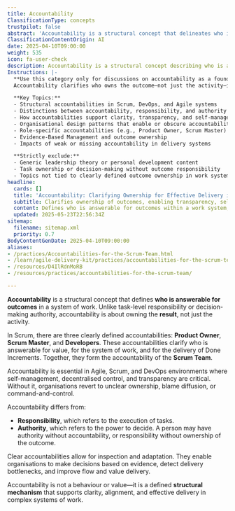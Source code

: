 ```yaml
---
title: Accountability
ClassificationType: concepts
trustpilot: false
abstract: 'Accountability is a structural concept that delineates who is answerable for outcomes within a work system, distinguishing it from task-level responsibility and decision-making authority. In the context of Scrum, accountability is embodied by three roles: the Product Owner, the Scrum Master, and the Developers, each clarifying their responsibility for value, the work system, and the delivery of completed increments. This framework is crucial in Agile, Scrum, and DevOps environments, where self-management, decentralised control, and transparency are vital for success. Without clear accountability, organisations risk falling into patterns of unclear ownership, blame diffusion, and command-and-control management. It is important to note that accountability is distinct from responsibility, which pertains to task execution, and authority, which involves decision-making power; individuals can possess authority without accountability or responsibility without ownership of outcomes. By establishing clear accountabilities, organisations can facilitate inspection and adaptation, enabling data-driven decision-making, identifying delivery bottlenecks, and enhancing overall flow and value delivery. Ultimately, accountability serves as a defined structural mechanism that fosters clarity, alignment, and effective delivery in complex work systems.'
ClassificationContentOrigin: AI
date: 2025-04-10T09:00:00
weight: 535
icon: fa-user-check
description: Accountability is a structural concept describing who is answerable for outcomes in a system of work. It defines ownership for results, not activity.
Instructions: |-
  **Use this category only for discussions on accountability as a foundational mechanism in modern work systems.**  
  Accountability clarifies who owns the outcome—not just the activity—in a system of work. It is a structural construct that shapes behaviour, enables self-management, and anchors value delivery. This tag applies to posts focused on explicit accountabilities (like the Product Owner or Scrum Master), outcome ownership, and how clearly defined accountabilities influence performance, alignment, and adaptation in complex environments.

  **Key Topics:**
  - Structural accountabilities in Scrum, DevOps, and Agile systems
  - Distinctions between accountability, responsibility, and authority
  - How accountabilities support clarity, transparency, and self-management
  - Organisational design patterns that enable or obscure accountability
  - Role-specific accountabilities (e.g., Product Owner, Scrum Master)
  - Evidence-Based Management and outcome ownership
  - Impacts of weak or missing accountability in delivery systems

  **Strictly exclude:**
  - Generic leadership theory or personal development content
  - Task ownership or decision-making without outcome responsibility
  - Topics not tied to clearly defined outcome ownership in work systems
headline:
  cards: []
  title: 'Accountability: Clarifying Ownership for Effective Delivery in Agile, Scrum, and DevOps'
  subtitle: Clarifies ownership of outcomes, enabling transparency, self-management, and effective delivery through defined roles and clear alignment in complex work systems.
  content: Defines who is answerable for outcomes within a work system, clarifying ownership of results, alignment, and transparency. Covers role-based ownership, distinctions from responsibility and authority, structural mechanisms for clarity, and practices that support inspection, adaptation, and flow in complex, self-managing, and continuously improving environments.
  updated: 2025-05-23T22:56:34Z
sitemap:
  filename: sitemap.xml
  priority: 0.7
BodyContentGenDate: 2025-04-10T09:00:00
aliases:
- /practices/Accountabilities-for-the-Scrum-Team.html
- /learn/agile-delivery-kit/practices/accountabilities-for-the-scrum-team
- /resources/D4IlRdnMoRB
- /resources/practices/accountabilities-for-the-scrum-team/

---
```

**Accountability** is a structural concept that defines **who is answerable for outcomes** in a system of work. Unlike task-level responsibility or decision-making authority, accountability is about owning the **result**, not just the activity.

In Scrum, there are three clearly defined accountabilities: **Product Owner**, **Scrum Master**, and **Developers**. These accountabilities clarify who is answerable for value, for the system of work, and for the delivery of Done Increments. Together, they form the accountability of the **Scrum Team**.

Accountability is essential in Agile, Scrum, and DevOps environments where self-management, decentralised control, and transparency are critical. Without it, organisations revert to unclear ownership, blame diffusion, or command-and-control.

Accountability differs from:

- **Responsibility**, which refers to the execution of tasks.
- **Authority**, which refers to the power to decide.
  A person may have authority without accountability, or responsibility without ownership of the outcome.

Clear accountabilities allow for inspection and adaptation. They enable organisations to make decisions based on evidence, detect delivery bottlenecks, and improve flow and value delivery.

Accountability is not a behaviour or value—it is a defined **structural mechanism** that supports clarity, alignment, and effective delivery in complex systems of work.
